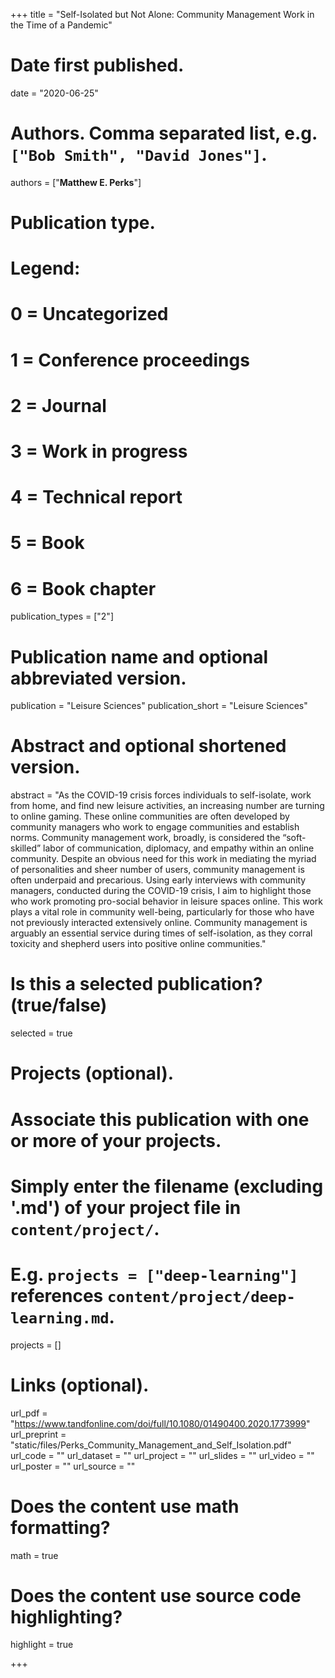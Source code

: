 +++
title = "Self-Isolated but Not Alone: Community Management Work in the Time of a Pandemic"

# Date first published.
date = "2020-06-25"

# Authors. Comma separated list, e.g. `["Bob Smith", "David Jones"]`.
authors = ["**Matthew E. Perks**"]

# Publication type.
# Legend:
# 0 = Uncategorized
# 1 = Conference proceedings
# 2 = Journal
# 3 = Work in progress
# 4 = Technical report
# 5 = Book
# 6 = Book chapter
publication_types = ["2"]

# Publication name and optional abbreviated version.
publication = "Leisure Sciences"
publication_short = "Leisure Sciences"

# Abstract and optional shortened version.
abstract = "As the COVID-19 crisis forces individuals to self-isolate, work from home, and find new leisure activities, an increasing number are turning to online gaming. These online communities are often developed by community managers who work to engage communities and establish norms. Community management work, broadly, is considered the “soft-skilled” labor of communication, diplomacy, and empathy within an online community. Despite an obvious need for this work in mediating the myriad of personalities and sheer number of users, community management is often underpaid and precarious. Using early interviews with community managers, conducted during the COVID-19 crisis, I aim to highlight those who work promoting pro-social behavior in leisure spaces online. This work plays a vital role in community well-being, particularly for those who have not previously interacted extensively online. Community management is arguably an essential service during times of self-isolation, as they corral toxicity and shepherd users into positive online communities."



# Is this a selected publication? (true/false)
selected = true

# Projects (optional).
#   Associate this publication with one or more of your projects.
#   Simply enter the filename (excluding '.md') of your project file in `content/project/`.
#   E.g. `projects = ["deep-learning"]` references `content/project/deep-learning.md`.
projects = []

# Links (optional).
url_pdf = "https://www.tandfonline.com/doi/full/10.1080/01490400.2020.1773999"
url_preprint = "static/files/Perks_Community_Management_and_Self_Isolation.pdf"
url_code = ""
url_dataset = ""
url_project = ""
url_slides = ""
url_video = ""
url_poster = ""
url_source = ""



# Does the content use math formatting?
math = true

# Does the content use source code highlighting?
highlight = true



+++

